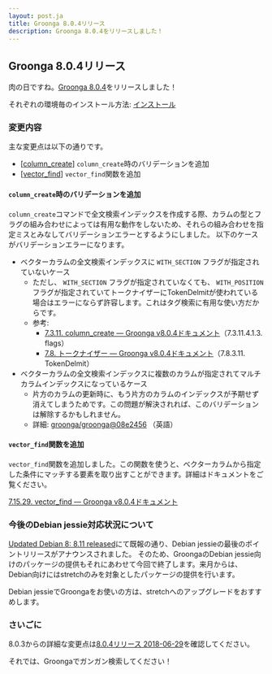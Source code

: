 ```yaml
---
layout: post.ja
title: Groonga 8.0.4リリース
description: Groonga 8.0.4をリリースしました！
---
```


## Groonga 8.0.4リリース

肉の日ですね。[Groonga 8.0.4](/ja/docs/news.html#release-8-0-4)をリリースしました！

それぞれの環境毎のインストール方法: [インストール](/ja/docs/install.html)

### 変更内容

主な変更点は以下の通りです。

* [[column_create](/ja/docs/reference/commands/column_create)] `column_create`時のバリデーションを追加
* [[vector_find](/ja/docs/reference/functions/vector_find)] `vector_find`関数を追加

#### `column_create`時のバリデーションを追加

`column_create`コマンドで全文検索インデックスを作成する際、カラムの型とフラグの組み合わせによっては有用な動作をしないため、それらの組み合わせを指定ミスとみなしてバリデーションエラーとするようにしました。
以下のケースがバリデーションエラーになります。

* ベクターカラムの全文検索インデックスに `WITH_SECTION` フラグが指定されていないケース
  * ただし、 `WITH_SECTION` フラグが指定されていなくても、 `WITH_POSITION` フラグが指定されていてトークナイザーにTokenDelmitが使われている場合はエラーにならず許容します。これはタグ検索に有用な使い方だからです。
  * 参考:
    * [7.3.11. column_create — Groonga v8.0.4ドキュメント](/ja/docs/reference/commands/column_create.html#flags)（7.3.11.4.1.3. flags）
    * [7.8. トークナイザー — Groonga v8.0.4ドキュメント](/ja/docs/reference/tokenizers.html#tokendelimit)（7.8.3.11. TokenDelmit）
* ベクターカラムの全文検索インデックスに複数のカラムが指定されてマルチカラムインデックスになっているケース
  * 片方のカラムの更新時に、もう片方のカラムのインデックスが予期せず消えてしまうためです。この問題が解決されれば、このバリデーションは解除するかもしれません。
  * 詳細: [groonga/groonga@08e2456](https://github.com/groonga/groonga/commit/08e2456ba35407e3d5172f71a0200fac2a770142) （英語）

#### `vector_find`関数を追加

`vector_find`関数を追加しました。この関数を使うと、ベクターカラムから指定した条件にマッチする要素を取り出すことができます。詳細はドキュメントをご覧ください。

[7.15.29. vector_find — Groonga v8.0.4ドキュメント](/ja/docs/reference/functions/vector_find.html)

### 今後のDebian jessie対応状況について

[Updated Debian 8: 8.11 released](https://www.debian.org/News/2018/20180623)にて既報の通り、Debian jessieの最後のポイントリリースがアナウンスされました。
そのため、GroongaのDebian jessie向けのパッケージの提供もそれにあわせて今回で終了します。来月からは、Debian向けにはstretchのみを対象としたパッケージの提供を行います。

Debian jessieでGroongaをお使いの方は、stretchへのアップグレードをおすすめします。

### さいごに

8.0.3からの詳細な変更点は[8.0.4リリース 2018-06-29](/ja/docs/news.html#release-8-0-4)を確認してください。

それでは、Groongaでガンガン検索してください！
